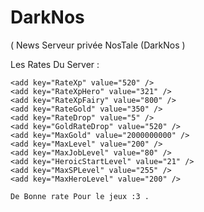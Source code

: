 # DarkNos

( News Serveur privée NosTale (DarkNos ) 

Les Rates Du Server : 

    <add key="RateXp" value="520" />
    <add key="RateXpHero" value="321" />
    <add key="RateXpFairy" value="800" />
    <add key="RateGold" value="350" />
    <add key="RateDrop" value="5" />
    <add key="GoldRateDrop" value="520" />
    <add key="MaxGold" value="2000000000" />
    <add key="MaxLevel" value="200" />
    <add key="MaxJobLevel" value="80" />
    <add key="HeroicStartLevel" value="21" />
    <add key="MaxSPLevel" value="255" />
    <add key="MaxHeroLevel" value="200" />
    
    De Bonne rate Pour le jeux :3 .
